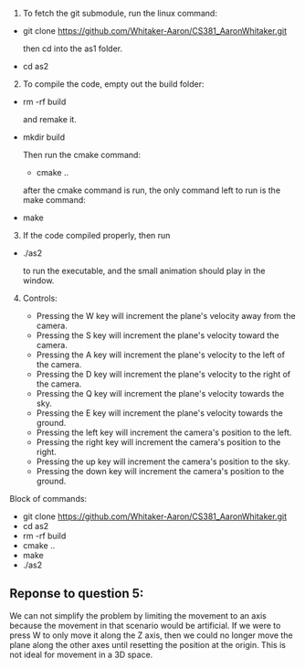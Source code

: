 1. To fetch the git submodule, run the linux command: 

- git clone https://github.com/Whitaker-Aaron/CS381_AaronWhitaker.git

    then cd into the as1 folder.
- cd as2

2. To compile the code, empty out the build folder:

- rm -rf build

    and remake it. 
    
- mkdir build 

     Then run the cmake command: 

    - cmake ..

   after the cmake command is run, the only command left to run is the make command: 

- make

3. If the code compiled properly, then run 

- ./as2

    to run the executable, and the small animation should play in the window.

4. Controls:

    - Pressing the W key will increment the plane's velocity away from the camera.
    - Pressing the S key will increment the plane's velocity toward the camera.
    - Pressing the A key will increment the plane's velocity to the left of the camera.
    - Pressing the D key will increment the plane's velocity to the right of the camera.
    - Pressing the Q key will increment the plane's velocity towards the sky.
    - Pressing the E key will increment the plane's velocity towards the ground.  
    - Pressing the left key will increment the camera's position to the left. 
    - Pressing the right key will increment the camera's position to the right.
    - Pressing the up key will increment the camera's position to the sky.
    - Pressing the down key will increment the camera's position to the ground.
    

   

Block of commands:

- git clone https://github.com/Whitaker-Aaron/CS381_AaronWhitaker.git
- cd as2  
- rm -rf build    
- cmake ..
- make
- ./as2

Reponse to question 5: 
-
We can not simplify the problem by limiting the movement to an axis because the movement in that scenario would be artificial. If we were to press W to only move it along the Z axis, then we could no longer move the plane along the other axes until resetting the position at the origin. This is not ideal for movement in a 3D space. 